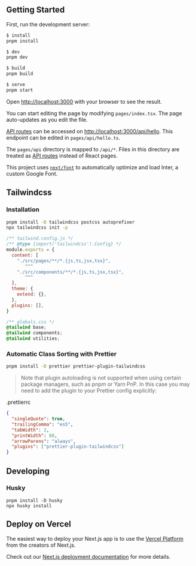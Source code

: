 ## Getting Started

First, run the development server:

```bash
$ install
pnpm install

$ dev
pnpm dev

$ build
pnpm build

$ serve
pnpm start
```

Open [http://localhost:3000](http://localhost:3000) with your browser to see the result.

You can start editing the page by modifying `pages/index.tsx`. The page auto-updates as you edit the file.

[API routes](https://nextjs.org/docs/api-routes/introduction) can be accessed on [http://localhost:3000/api/hello](http://localhost:3000/api/hello). This endpoint can be edited in `pages/api/hello.ts`.

The `pages/api` directory is mapped to `/api/*`. Files in this directory are treated as [API routes](https://nextjs.org/docs/api-routes/introduction) instead of React pages.

This project uses [`next/font`](https://nextjs.org/docs/basic-features/font-optimization) to automatically optimize and load Inter, a custom Google Font.

## Tailwindcss

### Installation

```bash
pnpm install -D tailwindcss postcss autoprefixer
npx tailwindcss init -p
```

```js
/** tailwind.config.js */
/** @type {import('tailwindcss').Config} */
module.exports = {
  content: [
    "./src/pages/**/*.{js,ts,jsx,tsx}",
       ^^^
    "./src/components/**/*.{js,ts,jsx,tsx}",
       ^^^
  ],
  theme: {
    extend: {},
  },
  plugins: [],
}
```

```css
/** globals.css */
@tailwind base;
@tailwind components;
@tailwind utilities;
```

### Automatic Class Sorting with Prettier

```bash
pnpm install -D prettier prettier-plugin-tailwindcss
```

> Note that plugin autoloading is not supported when using certain package managers, such as pnpm or Yarn PnP. In this case you may need to add the plugin to your Prettier config explicitly:

.prettierrc

```json
{
  "singleQuote": true,
  "trailingComma": "es5",
  "tabWidth": 2,
  "printWidth": 80,
  "arrowParens": "always",
  "plugins": ["prettier-plugin-tailwindcss"]
}
```

## Developing

### Husky

```shell
pnpm install -D husky
npx husky install
```

## Deploy on Vercel

The easiest way to deploy your Next.js app is to use the [Vercel Platform](https://vercel.com/new?utm_medium=default-template&filter=next.js&utm_source=create-next-app&utm_campaign=create-next-app-readme) from the creators of Next.js.

Check out our [Next.js deployment documentation](https://nextjs.org/docs/deployment) for more details.
